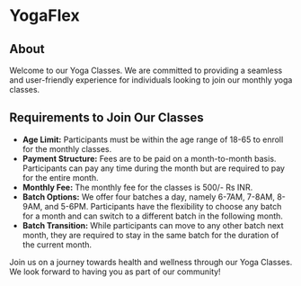 # **YogaFlex**

## About
Welcome to our Yoga Classes. We are committed to providing a seamless and user-friendly experience for individuals looking to join our monthly yoga classes.

## Requirements to Join Our Classes
- **Age Limit:** Participants must be within the age range of 18-65 to enroll for the monthly classes.
- **Payment Structure:** Fees are to be paid on a month-to-month basis. Participants can pay any time during the month but are required to pay for the entire month.
- **Monthly Fee:** The monthly fee for the classes is 500/- Rs INR.
- **Batch Options:** We offer four batches a day, namely 6-7AM, 7-8AM, 8-9AM, and 5-6PM. Participants have the flexibility to choose any batch for a month and can switch to a different batch in the following month.
- **Batch Transition:** While participants can move to any other batch next month, they are required to stay in the same batch for the duration of the current month.

Join us on a journey towards health and wellness through our Yoga Classes. We look forward to having you as part of our community!
